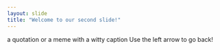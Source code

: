 ```yaml
---
layout: slide
title: "Welcome to our second slide!"
---
```

a quotation or a meme with a witty caption
Use the left arrow to go back!
